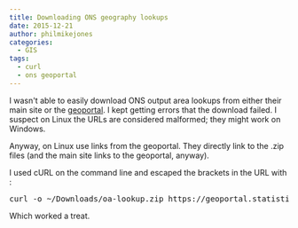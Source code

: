 ```yaml
---
title: Downloading ONS geography lookups
date: 2015-12-21
author: philmikejones
categories:
  - GIS
tags:
  - curl
  - ons geoportal
---
```


I wasn't able to easily download ONS output area lookups from either their main site or the [geoportal](https://geoportal.statistics.gov.uk/geoportal/catalog/main/home.page). I kept getting errors that the download failed. I suspect on Linux the URLs are considered malformed; they might work on Windows.

Anyway, on Linux use links from the geoportal. They directly link to the .zip files (and the main site links to the geoportal, anyway).

I used cURL on the command line and escaped the brackets in the URL with :

<pre>curl -o ~/Downloads/oa-lookup.zip https://geoportal.statistics.gov.uk/Docs/Lookups/Output_areas_(2011)_to_lower_layer_super_output_areas_(2011)_to_middle_layer_super_output_areas_(2011)_to_local_authority_districts_(2011)_E+W_lookup.zip</pre>

Which worked a treat.